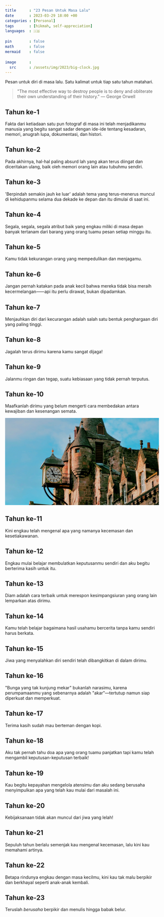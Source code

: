 ```yaml
---
title      : "23 Pesan Untuk Masa Lalu"
date       : 2023-03-29 18:00 +00
categories : [Personal]
tags       : [hikmah, self-appreciation]
languages  : 🇮🇩

pin        : false
math       : false
mermaid    : false

image      :
  src      : /assets/img/2023/big-clock.jpg
---
```


Pesan untuk diri di masa lalu. Satu kalimat untuk tiap satu tahun matahari.

> "The most effective way to destroy people is to deny and obliterate their own understanding of their history." — George Orwell

## Tahun ke-1
Fakta dari ketiadaan satu pun fotograf di masa ini telah menjadikanmu manusia yang begitu sangat sadar dengan ide-ide tentang kesadaran, memori, anugrah lupa, dokumentasi, dan histori.

## Tahun ke-2
Pada akhirnya, hal-hal paling absurd lah yang akan terus diingat dan diceritakan ulang, baik oleh memori orang lain atau tubuhmu sendiri.

## Tahun ke-3
'Berpindah semakin jauh ke luar' adalah tema yang terus-menerus muncul di kehidupanmu selama dua dekade ke depan dan itu dimulai di saat ini.

## Tahun ke-4
Segala, segala, segala atribut baik yang engkau miliki di masa depan  banyak tertanam dari barang yang orang tuamu pesan setiap minggu itu.

## Tahun ke-5
Kamu tidak kekurangan orang yang mempedulikan dan menjagamu.

## Tahun ke-6
Jangan pernah katakan pada anak kecil bahwa mereka tidak bisa meraih kecermelangan⸺api itu perlu dirawat, bukan dipadamkan.

## Tahun ke-7
Menjauhkan diri dari kecurangan adalah salah satu bentuk penghargaan diri yang paling tinggi.

## Tahun ke-8
Jagalah terus dirimu karena kamu sangat dijaga!

## Tahun ke-9
Jalanmu ringan dan tegap, suatu kebiasaan yang tidak pernah terputus.

## Tahun ke-10
Maafkanlah dirimu yang belum mengerti cara membedakan antara kewajiban dan kesenangan semata.

![](/assets/img/2023/big-clock.jpg)

## Tahun ke-11
Kini engkau telah mengenal apa yang namanya kecemasan dan kesetiakawanan.

## Tahun ke-12
Engkau mulai belajar membulatkan keputusanmu sendiri dan aku begitu berterima kasih untuk itu.

## Tahun ke-13
Diam adalah cara terbaik untuk merespon kesimpangsiuran yang orang lain lemparkan atas dirimu.

## Tahun ke-14
Kamu telah belajar bagaimana hasil usahamu bercerita tanpa kamu sendiri harus berkata.

## Tahun ke-15
Jiwa yang menyalahkan diri sendiri telah dibangkitkan di dalam dirimu.

## Tahun ke-16
"Bunga yang tak kunjung mekar" bukanlah narasimu, karena perumpamaanmu yang sebenarnya adalah "akar"—tertutup namun siap diperkuat dan memperkuat.

## Tahun ke-17
Terima kasih sudah mau berteman dengan kopi.

## Tahun ke-18
Aku tak pernah tahu doa apa yang orang tuamu panjatkan tapi kamu telah mengambil keputusan-keputusan terbaik!

## Tahun ke-19
Kau begitu kepayahan mengelola atensimu dan aku sedang berusaha menyimpulkan apa yang telah kau mulai dari masalah ini.

## Tahun ke-20
Kebijaksanaan tidak akan muncul dari jiwa yang lelah!

## Tahun ke-21
Sepuluh tahun berlalu semenjak kau mengenal kecemasan, lalu kini kau memahami artinya.

## Tahun ke-22
Betapa rindunya engkau dengan masa kecilmu, kini kau tak malu berpikir dan berkhayal seperti anak-anak kembali.

## Tahun ke-23
Teruslah *berusaha* berpikir dan menulis hingga babak belur.